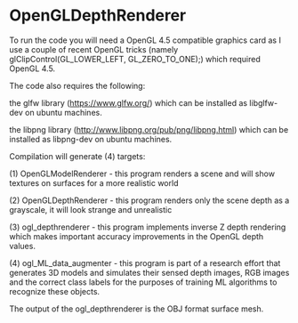 # OpenGLDepthRenderer
To run the code you will need a OpenGL 4.5 compatible graphics card as I use a couple of recent OpenGL tricks (namely glClipControl(GL_LOWER_LEFT, GL_ZERO_TO_ONE);) which required OpenGL 4.5.

The code also requires the following:

the glfw library (https://www.glfw.org/) which can be installed as libglfw-dev on ubuntu machines.

the libpng library (http://www.libpng.org/pub/png/libpng.html) which can be installed as libpng-dev on ubuntu machines.

Compilation will generate (4) targets:

(1) OpenGLModelRenderer - this program renders a scene and will show textures on surfaces for a more realistic world

(2) OpenGLDepthRenderer - this program renders only the scene depth as a grayscale, it will look strange and unrealistic

(3) ogl_depthrenderer - this program implements inverse Z depth rendering which makes important accuracy improvements in the OpenGL depth values.

(4) ogl_ML_data_augmenter - this program is part of a research effort that generates 3D models and simulates their sensed depth images, RGB images and the correct class labels for the purposes of training ML algorithms to recognize these objects.

The output of the ogl_depthrenderer is the OBJ format surface mesh.
